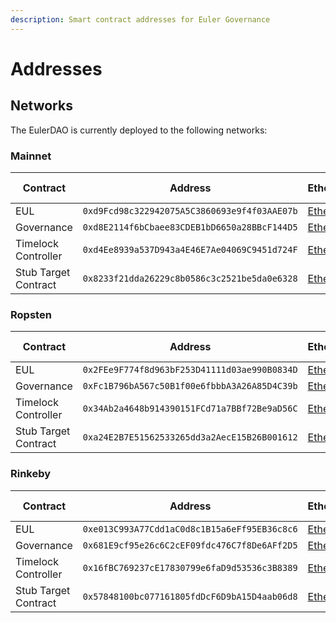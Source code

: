 ```yaml
---
description: Smart contract addresses for Euler Governance
---
```


# Addresses


## Networks
The EulerDAO is currently deployed to the following networks:


### Mainnet

| Contract | Address | Etherscan | Source Code |
|-------|------|------|------|
| EUL | `0xd9Fcd98c322942075A5C3860693e9f4f03AAE07b` | [Etherscan](https://etherscan.io/address/0xd9Fcd98c322942075A5C3860693e9f4f03AAE07b) | [GitHub](https://github.com/euler-xyz/euler-governance/blob/master/contracts/governance/Eul.sol) |
| Governance | `0xd8E2114f6bCbaee83CDEB1bD6650a28BBcF144D5` | [Etherscan](https://etherscan.io/address/0xd8E2114f6bCbaee83CDEB1bD6650a28BBcF144D5) | [GitHub](https://github.com/euler-xyz/euler-governance/blob/master/contracts/governance/Governance.sol) |
| Timelock Controller | `0xd4Ee8939a537D943a4E46E7Ae04069C9451d724F` | [Etherscan](https://etherscan.io/address/0xd4Ee8939a537D943a4E46E7Ae04069C9451d724F) | [GitHub](https://github.com/euler-xyz/euler-governance/blob/master/contracts/governance/TimelockController.sol) |
| Stub Target Contract | `0x8233f21dda26229c8b0586c3c2521be5da0e6328` | [Etherscan](https://etherscan.io/address/0x8233f21dda26229c8b0586c3c2521be5da0e6328) | [GitHub](https://github.com/euler-xyz/euler-governance/blob/master/contracts/governance/StubEulerGovernance.sol) |


### Ropsten


| Contract | Address | Etherscan | Source Code |
|-------|------|------|------|
| EUL | `0x2FEe9F774f8d963bF253D41111d03ae990B0834D` | [Etherscan](https://ropsten.etherscan.io/address/0x2FEe9F774f8d963bF253D41111d03ae990B0834D) | [GitHub](https://github.com/euler-xyz/euler-governance/blob/master/contracts/governance/Eul.sol) |
| Governance | `0xFc1B796bA567c50B1f00e6fbbbA3A26A85D4C39b` | [Etherscan](https://ropsten.etherscan.io/address/0xFc1B796bA567c50B1f00e6fbbbA3A26A85D4C39b) | [GitHub](https://github.com/euler-xyz/euler-governance/blob/master/contracts/governance/Governance.sol) |
| Timelock Controller | `0x34Ab2a4648b914390151FCd71a7BBf72Be9aD56C` | [Etherscan](https://ropsten.etherscan.io/address/0x34Ab2a4648b914390151FCd71a7BBf72Be9aD56C) | [GitHub](https://github.com/euler-xyz/euler-governance/blob/master/contracts/governance/TimelockController.sol) |
| Stub Target Contract | `0xa24E2B7E51562533265dd3a2AecE15B26B001612` | [Etherscan](https://ropsten.etherscan.io/address/0xa24E2B7E51562533265dd3a2AecE15B26B001612) | [GitHub](https://github.com/euler-xyz/euler-governance/blob/master/contracts/governance/StubEulerGovernance.sol) |

### Rinkeby

| Contract | Address | Etherscan | Source Code |
|-------|------|------|------|
| EUL | `0xe013C993A77Cdd1aC0d8c1B15a6eFf95EB36c8c6` | [Etherscan](https://rinkeby.etherscan.io/address/0xe013C993A77Cdd1aC0d8c1B15a6eFf95EB36c8c6) | [GitHub](https://github.com/euler-xyz/euler-governance/blob/master/contracts/governance/Eul.sol) |
| Governance | `0x681E9cf95e26c6C2cEF09fdc476C7f8De6AFf2D5` | [Etherscan](https://rinkeby.etherscan.io/address/0x681E9cf95e26c6C2cEF09fdc476C7f8De6AFf2D5) | [GitHub](https://github.com/euler-xyz/euler-governance/blob/master/contracts/governance/Governance.sol) |
| Timelock Controller | `0x16fBC769237cE17830799e6faD9d53536c3B8389` | [Etherscan](https://rinkeby.etherscan.io/address/0x16fBC769237cE17830799e6faD9d53536c3B8389) | [GitHub](https://github.com/euler-xyz/euler-governance/blob/master/contracts/governance/TimelockController.sol) |
| Stub Target Contract | `0x57848100bc077161805fdDcF6D9bA15D4aab06d8` | [Etherscan](https://rinkeby.etherscan.io/address/0x57848100bc077161805fdDcF6D9bA15D4aab06d8) | [GitHub](https://github.com/euler-xyz/euler-governance/blob/master/contracts/governance/StubEulerGovernance.sol) |